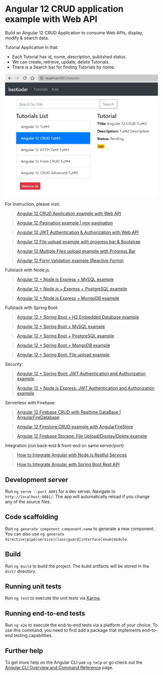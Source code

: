 # Angular 12 CRUD application example with Web API

Build an Angular 12 CRUD Application to consume Web APIs, display, modify & search data.

Tutorial Application in that:
- Each Tutorial has id, nome, description, published status.
- We can create, retrieve, update, delete Tutorials.
- There is a Search bar for finding Tutorials by nome.

![angular-12-crud-application-example-web-api](angular-12-crud-application-example-web-api.png)

For instruction, please visit:
> [Angular 12 CRUD Application example with Web API](https://bezkoder.com/angular-12-crud/)

> [Angular 12 Pagination example | ngx-pagination](https://bezkoder.com/angular-12-pagination-ngx/)

> [Angular 12 JWT Authentication & Authorization with Web API](https://bezkoder.com/angular-12-jwt-auth/)

> [Angular 12 File upload example with progress bar & Bootstrap](https://bezkoder.com/angular-12-file-upload/)

> [Angular 12 Multiple Files upload example with Progress Bar](https://bezkoder.com/angular-12-multiple-file-upload/)

> [Angular 12 Form Validation example (Reactive Forms)](https://bezkoder.com/angular-12-form-validation/)

Fullstack with Node.js:

> [Angular 12 + Node.js Express + MySQL example](https://bezkoder.com/angular-12-node-js-express-mysql/)

> [Angular 12 + Node.js + Express + PostgreSQL example](https://bezkoder.com/angular-12-node-js-express-postgresql/)

> [Angular 12 + Node.js Express + MongoDB example](https://bezkoder.com/angular-12-mongodb-node-js-express/)

Fullstack with Spring Boot:

> [Angular 12 + Spring Boot + H2 Embedded Database example](https://bezkoder.com/angular-12-spring-boot-crud/)

> [Angular 12 + Spring Boot + MySQL example](https://bezkoder.com/angular-12-spring-boot-mysql/)

> [Angular 12 + Spring Boot + PostgreSQL example](https://bezkoder.com/angular-12-spring-boot-postgresql/)

> [Angular 12 + Spring Boot + MongoDB example](https://bezkoder.com/angular-12-spring-boot-mongodb/)

> [Angular 12 + Spring Boot: File upload example](https://bezkoder.com/angular-12-spring-boot-file-upload/)

Security:
> [Angular 12 + Spring Boot: JWT Authentication and Authorization example](https://bezkoder.com/angular-12-spring-boot-jwt-auth/)

> [Angular 12 + Node.js Express: JWT Authentication and Authorization example](https://bezkoder.com/node-js-angular-12-jwt-auth/)

Serverless with Firebase:
> [Angular 12 Firebase CRUD with Realtime DataBase | AngularFireDatabase](https://bezkoder.com/angular-12-firebase-crud/)

> [Angular 12 Firestore CRUD example with AngularFireStore](https://bezkoder.com/angular-12-firestore-crud-angularfirestore/)

> [Angular 12 Firebase Storage: File Upload/Display/Delete example](https://bezkoder.com/angular-12-file-upload-firebase-storage/)

Integration (run back-end & front-end on same server/port)
> [How to Integrate Angular with Node.js Restful Services](https://bezkoder.com/integrate-angular-10-node-js/)

> [How to Integrate Angular with Spring Boot Rest API](https://bezkoder.com/integrate-angular-12-spring-boot/)

## Development server

Run `ng serve --port 8081` for a dev server. Navigate to `http://localhost:8081/`. The app will automatically reload if you change any of the source files.

## Code scaffolding

Run `ng generate component component-name` to generate a new component. You can also use `ng generate directive|pipe|service|class|guard|interface|enum|module`.

## Build

Run `ng build` to build the project. The build artifacts will be stored in the `dist/` directory.

## Running unit tests

Run `ng test` to execute the unit tests via [Karma](https://karma-runner.github.io).

## Running end-to-end tests

Run `ng e2e` to execute the end-to-end tests via a platform of your choice. To use this command, you need to first add a package that implements end-to-end testing capabilities.

## Further help

To get more help on the Angular CLI use `ng help` or go check out the [Angular CLI Overview and Command Reference](https://angular.io/cli) page.
